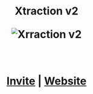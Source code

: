 <h1 align="center">
Xtraction v2 
<br>

![Xrraction v2](https://media.discordapp.net/attachments/933072422276587580/1097576761778257960/Projekt_bez_tytuu_3.png)

<br>


[Invite](https://discord.com/api/oauth2/authorize?client_id=809382025920380969&permissions=1644971949559&scope=bot%20applications.commands) | [Website](https://xtraction.top)
</h1>




